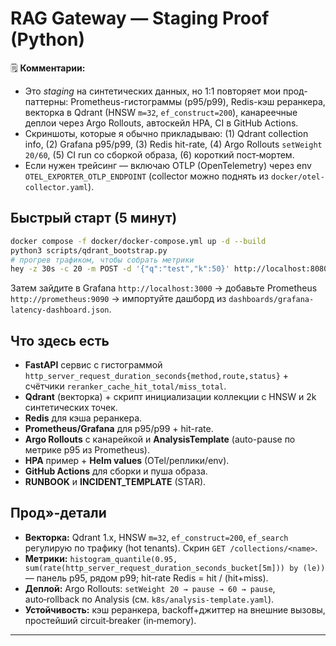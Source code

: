 # RAG Gateway — Staging Proof (Python)

🗒️ **Комментарии:**
- Это *staging* на синтетических данных, но 1:1 повторяет мои прод-паттерны: Prometheus-гистограммы (p95/p99), Redis-кэш реранкера, векторка в Qdrant (HNSW `m=32`, `ef_construct=200`), канареечные деплои через Argo Rollouts, автоскейл HPA, CI в GitHub Actions.
- Скриншоты, которые я обычно прикладываю: (1) Qdrant collection info, (2) Grafana p95/p99, (3) Redis hit-rate, (4) Argo Rollouts `setWeight 20/60`, (5) CI run со сборкой образа, (6) короткий пост‑мортем.
- Если нужен трейсинг — включаю OTLP (OpenTelemetry) через env `OTEL_EXPORTER_OTLP_ENDPOINT` (collector можно поднять из `docker/otel-collector.yaml`).

## Быстрый старт (5 минут)
```bash
docker compose -f docker/docker-compose.yml up -d --build
python3 scripts/qdrant_bootstrap.py
# прогрев трафиком, чтобы собрать метрики
hey -z 30s -c 20 -m POST -d '{"q":"test","k":50}' http://localhost:8080/rag
```
Затем зайдите в Grafana `http://localhost:3000` → добавьте Prometheus `http://prometheus:9090` → импортуйте дашборд из `dashboards/grafana-latency-dashboard.json`.

## Что здесь есть
- **FastAPI** сервис с гистограммой `http_server_request_duration_seconds{method,route,status}` + счётчики `reranker_cache_hit_total/miss_total`.
- **Qdrant** (векторка) + скрипт инициализации коллекции с HNSW и 2k синтетических точек.
- **Redis** для кэша реранкера.
- **Prometheus/Grafana** для p95/p99 + hit-rate.
- **Argo Rollouts** c канарейкой и **AnalysisTemplate** (auto-pause по метрике p95 из Prometheus).
- **HPA** пример + **Helm values** (OTel/реплики/env).
- **GitHub Actions** для сборки и пуша образа.
- **RUNBOOK** и **INCIDENT_TEMPLATE** (STAR).

## Прод»-детали 
- **Векторка:** Qdrant 1.x, HNSW `m=32`, `ef_construct=200`, `ef_search` регулирую по трафику (hot tenants). Скрин `GET /collections/<name>`.
- **Метрики:** `histogram_quantile(0.95, sum(rate(http_server_request_duration_seconds_bucket[5m])) by (le))` — панель p95, рядом p99; hit‑rate Redis = hit / (hit+miss).
- **Деплой:** Argo Rollouts: `setWeight 20 → pause → 60 → pause`, auto‑rollback по Analysis (см. `k8s/analysis-template.yaml`).
- **Устойчивость:** кэш реранкера, backoff+джиттер на внешние вызовы, простейший circuit‑breaker (in‑memory).

---
